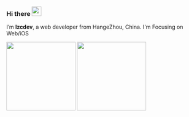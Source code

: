 
### Hi there <img src="https://media.giphy.com/media/hvRJCLFzcasrR4ia7z/giphy.gif" width="25px">


I’m **lzcdev**, a web developer from HangeZhou, China. I'm Focusing on Web/iOS

<!-- ![Most Used Languages](https://github-readme-stats-sigma-five.vercel.app/api/top-langs?username=lzcdev&theme=tokyonight) ![Evan's github stats](https://github-readme-stats.vercel.app/api?username=lzcdev&theme=tokyonight&show_icons=true&hide=contribs&count_private=true)
 -->
<img src="https://github-readme-stats.vercel.app/api?username=lzcdev&theme=tokyonight&show_icons=true&hide=contribs&count_private=true" height=180 /> <img src="https://github-readme-stats-sigma-five.vercel.app/api/top-langs?username=lzcdev&layout=compact&theme=tokyonight" height=180 />




